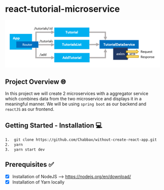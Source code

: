 # react-tutorial-microservice

![frame2](img/Frame2.png)

## Project Overview :globe_with_meridians:	
In this project we will create 2 microservices with a aggregator service which combines data from the two microservice and displays it in a meaningful manner. We will be using `spring boot` as our backend and `reactJS` as our frontend.

## Getting Started - Installation :computer:

```
1.  git clone https://github.com/Chabbax/without-create-react-app.git
2.  yarn
3.  yarn start dev
```

## Prerequisites :white_check_mark:
- [x] Installation of NodeJS --> https://nodejs.org/en/download/
- [x] Installation of Yarn locally
